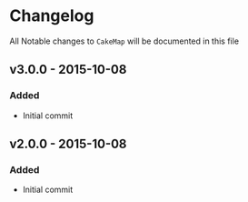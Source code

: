 # Changelog

All Notable changes to `CakeMap` will be documented in this file

## v3.0.0 - 2015-10-08

### Added
- Initial commit

## v2.0.0 - 2015-10-08

### Added
- Initial commit